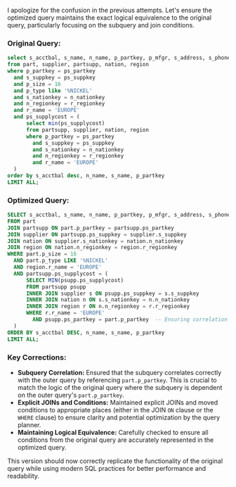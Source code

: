 I apologize for the confusion in the previous attempts. Let's ensure the optimized query maintains the exact logical equivalence to the original query, particularly focusing on the subquery and join conditions.

### Original Query:
```sql
select s_acctbal, s_name, n_name, p_partkey, p_mfgr, s_address, s_phone, s_comment 
from part, supplier, partsupp, nation, region 
where p_partkey = ps_partkey 
  and s_suppkey = ps_suppkey 
  and p_size = 16 
  and p_type like '%NICKEL' 
  and s_nationkey = n_nationkey 
  and n_regionkey = r_regionkey 
  and r_name = 'EUROPE' 
  and ps_supplycost = (
      select min(ps_supplycost) 
      from partsupp, supplier, nation, region 
      where p_partkey = ps_partkey 
        and s_suppkey = ps_suppkey 
        and s_nationkey = n_nationkey 
        and n_regionkey = r_regionkey 
        and r_name = 'EUROPE'
  ) 
order by s_acctbal desc, n_name, s_name, p_partkey 
LIMIT ALL;
```

### Optimized Query:
```sql
SELECT s_acctbal, s_name, n_name, p_partkey, p_mfgr, s_address, s_phone, s_comment
FROM part
JOIN partsupp ON part.p_partkey = partsupp.ps_partkey
JOIN supplier ON partsupp.ps_suppkey = supplier.s_suppkey
JOIN nation ON supplier.s_nationkey = nation.n_nationkey
JOIN region ON nation.n_regionkey = region.r_regionkey
WHERE part.p_size = 16
  AND part.p_type LIKE '%NICKEL'
  AND region.r_name = 'EUROPE'
  AND partsupp.ps_supplycost = (
      SELECT MIN(psupp.ps_supplycost)
      FROM partsupp psupp
      INNER JOIN supplier s ON psupp.ps_suppkey = s.s_suppkey
      INNER JOIN nation n ON s.s_nationkey = n.n_nationkey
      INNER JOIN region r ON n.n_regionkey = r.r_regionkey
      WHERE r.r_name = 'EUROPE'
        AND psupp.ps_partkey = part.p_partkey  -- Ensuring correlation to the outer query's part
  )
ORDER BY s_acctbal DESC, n_name, s_name, p_partkey
LIMIT ALL;
```

### Key Corrections:
- **Subquery Correlation:** Ensured that the subquery correlates correctly with the outer query by referencing `part.p_partkey`. This is crucial to match the logic of the original query where the subquery is dependent on the outer query's `part.p_partkey`.
- **Explicit JOINs and Conditions:** Maintained explicit JOINs and moved conditions to appropriate places (either in the JOIN `ON` clause or the `WHERE` clause) to ensure clarity and potential optimization by the query planner.
- **Maintaining Logical Equivalence:** Carefully checked to ensure all conditions from the original query are accurately represented in the optimized query.

This version should now correctly replicate the functionality of the original query while using modern SQL practices for better performance and readability.